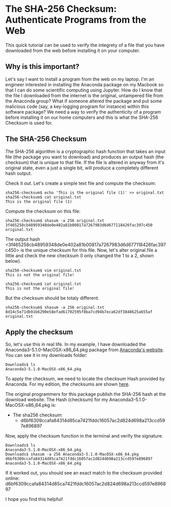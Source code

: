 # The SHA-256 Checksum: Authenticate Programs from the Web 
This quick tutorial can be used to verify the integrety of a file that you have downloaded from the web before installing it on your computer. 

## Why is this important?
Let's say I want to install a program from the web on my laptop. I'm an engineer interested in installing the Anaconda package on my Macbook so that I can do some scientific computing using Jupyter. How do I know that the file I downloaded from the internet is the original, untampered file from the Anaconda group? What if someone altered the package and put some malicious code (say, a key-logging program for instance) within this software package? We need a way to verify the authenticity of a program before installing it on our home computers and this is what the SHA-256 Checksum is used for.


## The SHA-256 Checksum
The SHA-256 algorithm is a cryptographic hash function that takes an input file (the package you want to download) and produces an output hash (the checksum) that is unique to that file. If the file is altered in anyway from it's original state, even a just a single bit, will produce a completely different hash output.  


Check it out. Let's create a simple text file and compute the checksum:


```
sha256-checksum$ echo 'This is the original file (1)' >> original.txt
sha256-checksum$ cat original.txt 
This is the original file (1)
```
Compute the checksum on this file:

```
sha256-checksum$ shasum -a 256 original.txt 
3f465258cb48959348de0e402a81b00817a7267983d6d677118426fac397c450  original.txt
```


The output hash <3f465258cb48959348de0e402a81b00817a7267983d6d677118426fac397c450> is the unique checksum for this file. Now, let's alter original.file a little and check the new checksum (I only changed the 1 to a 2, shown below).


```
sha256-checksum$ vim original.txt 
This is not the original file!

sha256-checksum$ cat original.txt 
This is not the original file!
```


But the checksum should be totaly different.

```
sha256-checksum$ shasum -a 256 original.txt 
8d14c5e71db91b6290e58efad61702595f8ba7cd94b7eca62df3848625a655af  original.txt
```


## Apply the checksum
So, let's use this in real life. In my example, I have downloaded the Anaconda3-5.1.0-MacOSX-x86_64.pkg package from [Anaconda's website](https://docs.anaconda.com/anaconda/install/mac-os#macos-graphical-install). You can see it in my downloads folder:

```
Downloads$ ls
Anaconda3-5.1.0-MacOSX-x86_64.pkg
``` 


To apply the checksum, we need to locate the checksum Hash provided by Anaconda. For my edition, the checksums are shown [here](https://docs.anaconda.com/anaconda/install/hashes/Anaconda3-5.1.0-MacOSX-x86_64.pkg-hash). 


The original programmers for this package publish the SHA-256 hash at the download website. The Hash (checksum) for my Anaconda3-5.1.0-MacOSX-x86_64.pkg is:

* The sha256 checksum:
	* d6bf6309ccafa84314d85ca7421fddc16057ac2d824d698a213ccd597e896897


Now, apply the checksum function in the terminal and verify the signature.

```
Downloads$ ls
Anaconda3-5.1.0-MacOSX-x86_64.pkg
Downloads$ shasum -a 256 Anaconda3-5.1.0-MacOSX-x86_64.pkg 
d6bf6309ccafa84314d85ca7421fddc16057ac2d824d698a213ccd597e896897  Anaconda3-5.1.0-MacOSX-x86_64.pkg
```

If it worked out, you should see an exact match to the checksum provided online: d6bf6309ccafa84314d85ca7421fddc16057ac2d824d698a213ccd597e896897


I hope you find this helpful!
